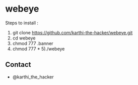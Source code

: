 webeye
=============
Steps to install :
1) git clone https://github.com/karthi-the-hacker/webeye.git
2) cd webeye
3) chmod 777 .banner
4) chmod 777 *
5)./webeye



Contact
-------
* @karthi_the_hacker
